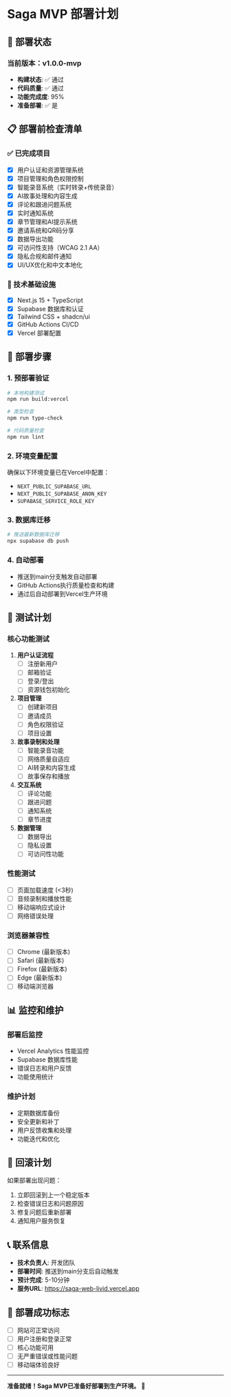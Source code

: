 # Saga MVP 部署计划

## 🚀 部署状态

### 当前版本：v1.0.0-mvp
- **构建状态**: ✅ 通过
- **代码质量**: ✅ 通过
- **功能完成度**: 95%
- **准备部署**: ✅ 是

## 📋 部署前检查清单

### ✅ 已完成项目
- [x] 用户认证和资源管理系统
- [x] 项目管理和角色权限控制
- [x] 智能录音系统（实时转录+传统录音）
- [x] AI故事处理和内容生成
- [x] 评论和跟进问题系统
- [x] 实时通知系统
- [x] 章节管理和AI提示系统
- [x] 邀请系统和QR码分享
- [x] 数据导出功能
- [x] 可访问性支持（WCAG 2.1 AA）
- [x] 隐私合规和邮件通知
- [x] UI/UX优化和中文本地化

### 🔧 技术基础设施
- [x] Next.js 15 + TypeScript
- [x] Supabase 数据库和认证
- [x] Tailwind CSS + shadcn/ui
- [x] GitHub Actions CI/CD
- [x] Vercel 部署配置

## 🎯 部署步骤

### 1. 预部署验证
```bash
# 本地构建测试
npm run build:vercel

# 类型检查
npm run type-check

# 代码质量检查
npm run lint
```

### 2. 环境变量配置
确保以下环境变量已在Vercel中配置：
- `NEXT_PUBLIC_SUPABASE_URL`
- `NEXT_PUBLIC_SUPABASE_ANON_KEY`
- `SUPABASE_SERVICE_ROLE_KEY`

### 3. 数据库迁移
```bash
# 推送最新数据库迁移
npx supabase db push
```

### 4. 自动部署
- 推送到main分支触发自动部署
- GitHub Actions执行质量检查和构建
- 通过后自动部署到Vercel生产环境

## 🧪 测试计划

### 核心功能测试
1. **用户认证流程**
   - [ ] 注册新用户
   - [ ] 邮箱验证
   - [ ] 登录/登出
   - [ ] 资源钱包初始化

2. **项目管理**
   - [ ] 创建新项目
   - [ ] 邀请成员
   - [ ] 角色权限验证
   - [ ] 项目设置

3. **故事录制和处理**
   - [ ] 智能录音功能
   - [ ] 网络质量自适应
   - [ ] AI转录和内容生成
   - [ ] 故事保存和播放

4. **交互系统**
   - [ ] 评论功能
   - [ ] 跟进问题
   - [ ] 通知系统
   - [ ] 章节进度

5. **数据管理**
   - [ ] 数据导出
   - [ ] 隐私设置
   - [ ] 可访问性功能

### 性能测试
- [ ] 页面加载速度 (<3秒)
- [ ] 音频录制和播放性能
- [ ] 移动端响应式设计
- [ ] 网络错误处理

### 浏览器兼容性
- [ ] Chrome (最新版本)
- [ ] Safari (最新版本)
- [ ] Firefox (最新版本)
- [ ] Edge (最新版本)
- [ ] 移动端浏览器

## 📊 监控和维护

### 部署后监控
- Vercel Analytics 性能监控
- Supabase 数据库性能
- 错误日志和用户反馈
- 功能使用统计

### 维护计划
- 定期数据库备份
- 安全更新和补丁
- 用户反馈收集和处理
- 功能迭代和优化

## 🔄 回滚计划

如果部署出现问题：
1. 立即回滚到上一个稳定版本
2. 检查错误日志和问题原因
3. 修复问题后重新部署
4. 通知用户服务恢复

## 📞 联系信息

- **技术负责人**: 开发团队
- **部署时间**: 推送到main分支后自动触发
- **预计完成**: 5-10分钟
- **服务URL**: https://saga-web-livid.vercel.app

## 🎉 部署成功标志

- [ ] 网站可正常访问
- [ ] 用户注册和登录正常
- [ ] 核心功能可用
- [ ] 无严重错误或性能问题
- [ ] 移动端体验良好

---

**准备就绪！Saga MVP已准备好部署到生产环境。** 🚀
